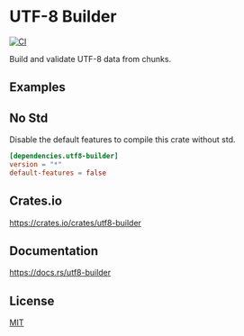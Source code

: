 UTF-8 Builder
====================

[![CI](https://github.com/magiclen/utf8-builder/actions/workflows/ci.yml/badge.svg)](https://github.com/magiclen/utf8-builder/actions/workflows/ci.yml)

Build and validate UTF-8 data from chunks.

## Examples

## No Std

Disable the default features to compile this crate without std.

```toml
[dependencies.utf8-builder]
version = "*"
default-features = false
```

## Crates.io

https://crates.io/crates/utf8-builder

## Documentation

https://docs.rs/utf8-builder

## License

[MIT](LICENSE)
